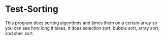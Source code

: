 Test-Sorting
============

This program does sorting algorithms and times them on a certain array so you can see how long it takes, it does selection sort, bubble sort, array sort, and shell sort.
